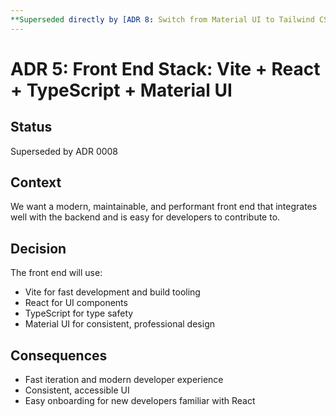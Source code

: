 ```yaml
---
**Superseded directly by [ADR 8: Switch from Material UI to Tailwind CSS](0008-tailwind-supersedes-mui.md)**
---
```


# ADR 5: Front End Stack: Vite + React + TypeScript + Material UI

## Status
Superseded by ADR 0008

## Context
We want a modern, maintainable, and performant front end that integrates well with the backend and is easy for developers to contribute to.

## Decision
The front end will use:
- Vite for fast development and build tooling
- React for UI components
- TypeScript for type safety
- Material UI for consistent, professional design

## Consequences
- Fast iteration and modern developer experience
- Consistent, accessible UI
- Easy onboarding for new developers familiar with React
